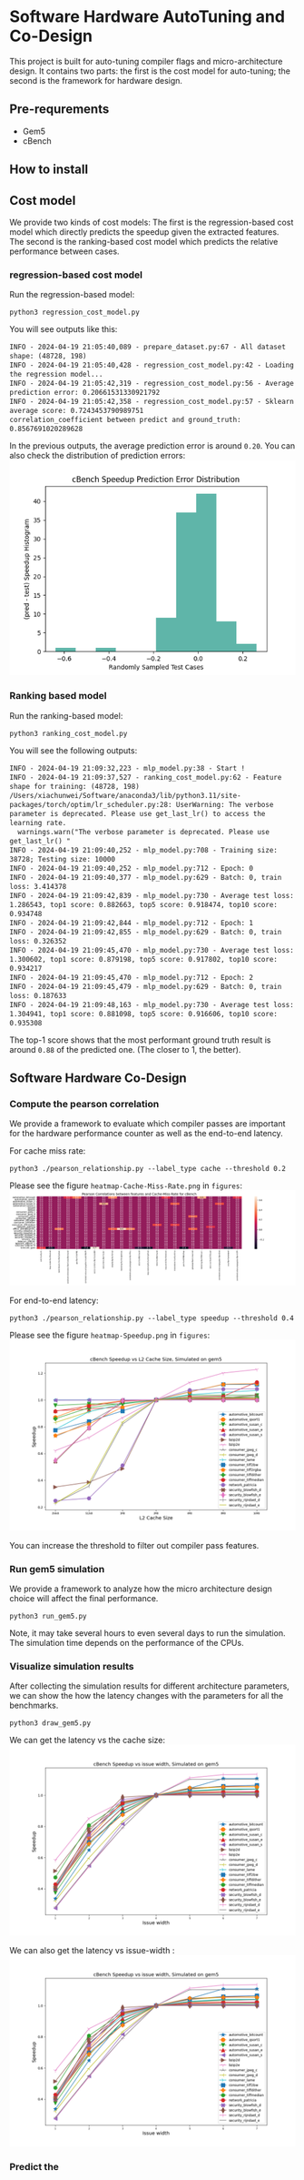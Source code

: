 # Software Hardware AutoTuning and Co-Design
This project is built for auto-tuning compiler flags and 
micro-architecture design.
It contains two parts: the first is the cost model for auto-tuning;
the second is the framework for hardware design.

## Pre-requrements

* Gem5
* cBench

## How to install


## Cost model
We provide two kinds of cost models:
The first is the regression-based cost model which directly predicts the speedup given the extracted features.
The second is the ranking-based cost model which predicts the relative performance between cases.

### regression-based cost model
Run the regression-based model:

```shell
python3 regression_cost_model.py
```
You will see outputs like this:
```
INFO - 2024-04-19 21:05:40,089 - prepare_dataset.py:67 - All dataset shape: (48728, 198)
INFO - 2024-04-19 21:05:40,428 - regression_cost_model.py:42 - Loading the regression model...
INFO - 2024-04-19 21:05:42,319 - regression_cost_model.py:56 - Average prediction error: 0.20661531330921792
INFO - 2024-04-19 21:05:42,358 - regression_cost_model.py:57 - Sklearn average score: 0.7243453790989751
correlation_coefficient between predict and ground_truth: 0.8567691020289628
```
In the previous outputs, the average prediction error is around `0.20`.
You can also check the distribution of prediction errors:
![hist-pred-error](figures/regression-cost-model-validation.png)


### Ranking based model
Run the ranking-based model:
```shell
python3 ranking_cost_model.py
```

You will see the following outputs:

```
INFO - 2024-04-19 21:09:32,223 - mlp_model.py:38 - Start !
INFO - 2024-04-19 21:09:37,527 - ranking_cost_model.py:62 - Feature shape for training: (48728, 198)
/Users/xiachunwei/Software/anaconda3/lib/python3.11/site-packages/torch/optim/lr_scheduler.py:28: UserWarning: The verbose parameter is deprecated. Please use get_last_lr() to access the learning rate.
  warnings.warn("The verbose parameter is deprecated. Please use get_last_lr() "
INFO - 2024-04-19 21:09:40,252 - mlp_model.py:708 - Training size: 38728; Testing size: 10000
INFO - 2024-04-19 21:09:40,252 - mlp_model.py:712 - Epoch: 0
INFO - 2024-04-19 21:09:40,377 - mlp_model.py:629 - Batch: 0, train loss: 3.414378
INFO - 2024-04-19 21:09:42,839 - mlp_model.py:730 - Average test loss: 1.286543, top1 score: 0.882663, top5 score: 0.918474, top10 score: 0.934748
INFO - 2024-04-19 21:09:42,844 - mlp_model.py:712 - Epoch: 1
INFO - 2024-04-19 21:09:42,855 - mlp_model.py:629 - Batch: 0, train loss: 0.326352
INFO - 2024-04-19 21:09:45,470 - mlp_model.py:730 - Average test loss: 1.300602, top1 score: 0.879198, top5 score: 0.917802, top10 score: 0.934217
INFO - 2024-04-19 21:09:45,470 - mlp_model.py:712 - Epoch: 2
INFO - 2024-04-19 21:09:45,479 - mlp_model.py:629 - Batch: 0, train loss: 0.187633
INFO - 2024-04-19 21:09:48,163 - mlp_model.py:730 - Average test loss: 1.304941, top1 score: 0.881098, top5 score: 0.916606, top10 score: 0.935308
```

The top-1 score shows that the most performant ground truth result is around `0.88` of the predicted one. (The closer to 1, the better).


## Software Hardware Co-Design

### Compute the pearson correlation 

We provide a framework to evaluate which compiler passes are important for the hardware performance counter as well as the end-to-end latency.

For cache miss rate:
```shell
python3 ./pearson_relationship.py --label_type cache --threshold 0.2
```

Please see the figure `heatmap-Cache-Miss-Rate.png` in `figures`:
![heat-map-cache-miss](figures/heatmap-Cache-Miss-Rate.png)

For end-to-end latency:
```shell
python3 ./pearson_relationship.py --label_type speedup --threshold 0.4
```
Please see the figure `heatmap-Speedup.png` in `figures`:
![heat-map-speedup](figures/gem5-cache-size.png)

You can increase the threshold to filter out compiler pass features.


### Run gem5 simulation

We provide a framework to analyze how the micro architecture design choice will affect the final performance.
```shell
python3 run_gem5.py
```
Note, it may take several hours to even several days to run the simulation. The simulation time depends on the performance of the CPUs.


### Visualize simulation results
After collecting the simulation results for different architecture parameters,
we can show the how the latency changes with the parameters for all the benchmarks.
```shell
python3 draw_gem5.py
```
We can get the latency vs the cache size:
![gem5-cache-size-cbench](figures/gem5-issue-width.png)

We can also get the latency vs issue-width :
![gem5-issue-width-cbench](figures/gem5-issue-width.png)


### Predict the 